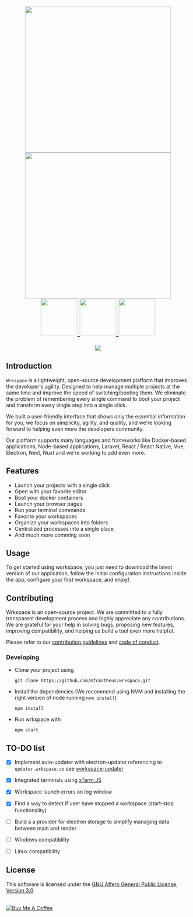 <h1 align="center">
  <a href="https://wrkspace.co/#gh-light-mode-only">
  <img src="https://wrkspace.co/static/logo-complete-light.png" width="400px">
  </a>
  <a href="https://wrkspace.co/#gh-dark-mode-only">
  <img src="https://wrkspace.co/static/logo-complete-dark.png" width="400px">
  </a>
  <br />

  <a href="https://wrkspace.co/">
  <img src="https://wrkspace.co/static/badges/official-badge.png" width="100px">
  </a>
  <a href="https://github.com/mfcmatheus/wrkspace/actions/workflows/main.yml">
  <img src="https://wrkspace.co/static/badges/build-badge.png" width="100px">
  </a>
  <a href="https://github.com/mfcmatheus/wrkspace/blob/master/LICENSE">
  <img src="https://wrkspace.co/static/badges/license-badge.png" width="100px">
  </a>
</h1>

<p align="center">
  <img src="https://wrkspace.co/static/gh-banner.png">
</p>

## Introduction

`Wrkspace` is a lightweight, open-source development platform that improves the developer's agility. Designed to help manage multiple projects at the same time and improve the speed of switching/booting them. We eliminate the problem of remembering every single command to boot your project and transform every single step into a single click.

We built a user-friendly interface that shows only the essential information for you, we focus on simplicity, agility, and quality, and we're looking forward to helping even more the developers community.

Our platform supports many languages and frameworks like Docker-based applications, Node-based applications, Laravel, React / React Native, Vue, Electron, Next, Nuxt and we're working to add even more.

## Features
- Launch your projects with a single click
- Open with your favorite editor
- Boot your docker containers
- Launch your browser pages
- Run your terminal commands
- Favorite your workspaces
- Organize your workspaces into folders
- Centralized processes into a single place
- And much more comming soon

## Usage
To get started using workspace, you just need to download the latest version of our application, follow the initial configuration instructions inside the app, configure your first workspace, and enjoy!

## Contributing
Wrkspace is an open-source project. We are committed to a fully transparent development process and highly appreciate any contributions. We are grateful for your help in solving bugs, proposing new features, improving compatibility, and helping us build a tool even more helpful. 

Please refer to our [contribution guidelines](./CONTRIBUTING.md) and [code of conduct](./CODE_OF_CONDUCT.md).

### Developing
- Clone your project using
  ```
  git clone https://github.com/mfcmatheus/wrkspace.git
  ```

- Install the dependencies (We recommend using NVM and installing the right version of node running `nvm install`)
  ```
  npm install
  ```

- Run wrkspace with
  ```
  npm start
  ```

## TO-DO list
- [x] Implement auto-updater with electron-updater referencing to `updater.wrkspace.co` see [workspace-updater](https://github.com/mfcmatheus/wrkspace-updater)
- [x] Integrated terminals using [xTerm.JS](https://xtermjs.org/)
- [x] Workspace launch errors on log window
- [x] Find a way to detect if user have stopped a workspace (start-stop functionality)
- [ ] Build a a provider for electron storage to simplify managing data between main and render
- [ ] Windows compatibility
- [ ] Linux compatibility


## License
This software is licensed under the [GNU Affero General Public License, Version 3.0](./LICENSE).

<br />

<a href="https://www.buymeacoffee.com/mfcmatheus" target="_blank">
  <img src="https://www.buymeacoffee.com/assets/img/guidelines/download-assets-sm-2.svg" alt="Buy Me A Coffee"/>
</a>

